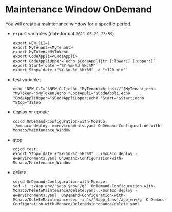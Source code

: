 # Maintenance Window OnDemand

You will create a maintenance window for a specific period.
 
- export variables (date format `2021-05-21 23:59`)

      export NEW_CLI=1
      export MyTenant=<MyTenant>
      export MyToken=<MyToken>
      export CodeAppli=<CodeAppli>
      export CodeAppliUpper=`echo $CodeAppli|tr [:lower:] [:upper:]`
      export Start=`date +"%Y-%m-%d %H:%M"`
      export Stop=`date +"%Y-%m-%d %H:%M" -d "+120 min"`
      
- test variables

      echo "NEW_CLI="$NEW_CLI;echo "MyTenant=https://"$MyTenant;echo "MyToken="$MyToken;echo "CodeAppli="$CodeAppli;echo "CodeAppliUpper="$CodeAppliUpper;echo "Start="$Start;echo "Stop="$Stop
     
- deploy or update

      cd;cd OnDemand-Configuration-with-Monaco;
      ./monaco deploy -e=environments.yaml OnDemand-Configuration-with-Monaco/Maintenance_Window
      
- stop

      cd;cd test;
      export Stop=`date +"%Y-%m-%d %H:%M"`;./monaco deploy -e=environments.yaml OnDemand-Configuration-with-Monaco/Maintenance_Window


- delete

      cd;cd OnDemand-Configuration-with-Monaco;
      sed -i 's/app_env/'$app_$env'/g'  OnDemand-Configuration-with-Monaco/MeleteMaintenance/delete.yaml;./monaco deploy -e=environments.yaml  OnDemand-Configuration-with-Monaco/DeleteMaintenance;sed -i 's/'$app_$env'/app_env/g' OnDemand-Configuration-with-Monaco/DeleteMaintenance/delete.yaml


